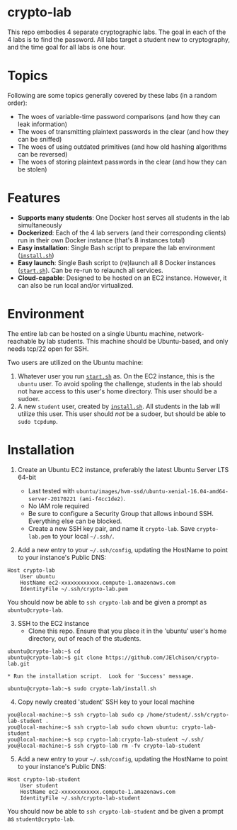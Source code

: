crypto-lab
==========

This repo embodies 4 separate cryptographic labs.  The goal in each of the 4 labs is to find the password.  All labs target a student new to cryptography, and the time goal for all labs is one hour.


# Topics

Following are some topics generally covered by these labs (in a random order):

* The woes of variable-time password comparisons (and how they can leak information)
* The woes of transmitting plaintext passwords in the clear (and how they can be sniffed)
* The woes of using outdated primitives (and how old hashing algorithms can be reversed)
* The woes of storing plaintext passwords in the clear (and how they can be stolen)


# Features

* **Supports many students**:  One Docker host serves all students in the lab simultaneously
* **Dockerized**:  Each of the 4 lab servers (and their corresponding clients) run in their own Docker instance (that's 8 instances total)
* **Easy installation**:  Single Bash script to prepare the lab environment ([`install.sh`](install.sh))
* **Easy launch**:  Single Bash script to (re)launch all 8 Docker instances ([`start.sh`](start.sh)).  Can be re-run to relaunch all services.
* **Cloud-capable**:  Designed to be hosted on an EC2 instance.  However, it can also be run local and/or virtualized.


# Environment

The entire lab can be hosted on a single Ubuntu machine, network-reachable by lab students.  This machine should be Ubuntu-based, and only needs tcp/22 open for SSH.

Two users are utilized on the Ubuntu machine:

1. Whatever user you run [`start.sh`](start.sh) as.  On the EC2 instance, this is the `ubuntu` user.  To avoid spoling the challenge, students in the lab should not have access to this user's home directory.  This user should be a sudoer.
2. A new `student` user, created by [`install.sh`](install.sh).  All students in the lab will utilize this user.  This user should *not* be a sudoer, but should be able to `sudo tcpdump`.


# Installation

1. Create an Ubuntu EC2 instance, preferably the latest Ubuntu Server LTS 64-bit
    * Last tested with `ubuntu/images/hvm-ssd/ubuntu-xenial-16.04-amd64-server-20170221 (ami-f4cc1de2)`.
    * No IAM role required
    * Be sure to configure a Security Group that allows inbound SSH.  Everything else can be blocked.
    * Create a new SSH key pair, and name it `crypto-lab`.  Save `crypto-lab.pem` to your local `~/.ssh/`.

2. Add a new entry to your `~/.ssh/config`, updating the HostName to point to your instance's Public DNS:
```
Host crypto-lab
    User ubuntu
    HostName ec2-xxxxxxxxxxxx.compute-1.amazonaws.com
    IdentityFile ~/.ssh/crypto-lab.pem
```
You should now be able to `ssh crypto-lab` and be given a prompt as `ubuntu@crypto-lab`.

3. SSH to the EC2 instance
    * Clone this repo.  Ensure that you place it in the 'ubuntu' user's home directory, out of reach of the students.
```
ubuntu@crypto-lab:~$ cd
ubuntu@crypto-lab:~$ git clone https://github.com/JElchison/crypto-lab.git
```
    * Run the installation script.  Look for 'Success' message.
```
ubuntu@crypto-lab:~$ sudo crypto-lab/install.sh
```

4. Copy newly created 'student' SSH key to your local machine
```
you@local-machine:~$ ssh crypto-lab sudo cp /home/student/.ssh/crypto-lab-student .
you@local-machine:~$ ssh crypto-lab sudo chown ubuntu: crypto-lab-student
you@local-machine:~$ scp crypto-lab:crypto-lab-student ~/.ssh/
you@local-machine:~$ ssh crypto-lab rm -fv crypto-lab-student
```

5. Add a new entry to your `~/.ssh/config`, updating the HostName to point to your instance's Public DNS:
```
Host crypto-lab-student
    User student
    HostName ec2-xxxxxxxxxxxx.compute-1.amazonaws.com
    IdentityFile ~/.ssh/crypto-lab-student
```
You should now be able to `ssh crypto-lab-student` and be given a prompt as `student@crypto-lab`.

